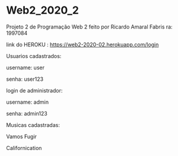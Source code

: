 # Web2_2020_2

Projeto 2 de Programação Web 2 feito por Ricardo Amaral Fabris ra: 1997084



link do HEROKU : https://web2-2020-02.herokuapp.com/login


Usuarios cadastrados:

username: user

senha: user123

login de administrador:

username: admin

senha: admin123

Musicas cadastradas:

Vamos Fugir

Californication

